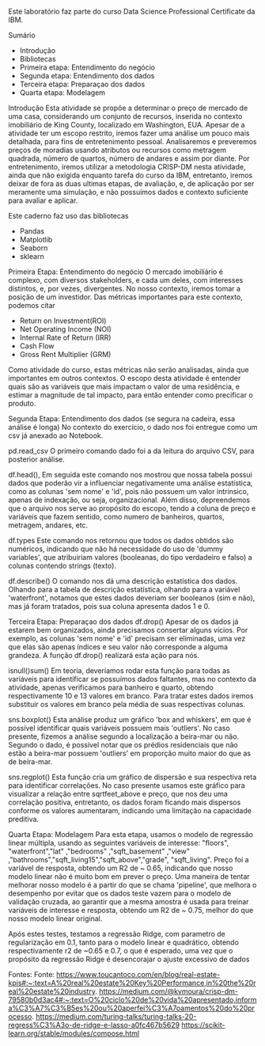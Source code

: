 Este laboratório faz parte do curso Data Science Professional Certificate da IBM.

Sumário
- Introdução
- Bibliotecas
- Primeira etapa: Entendimento do negócio
- Segunda etapa: Entendimento dos dados
- Terceira etapa: Preparaçao dos dados
- Quarta etapa: Modelagem


Introdução
Esta atividade se propõe a determinar o preço de mercado de uma casa, considerando um conjunto de recursos, inserida no contexto imobiliário de King County, localizado em Washington, EUA. 
Apesar de a atividade ter um escopo restrito, iremos fazer uma análise um pouco mais detalhada, para fins de entretenimento pessoal.
Analisaremos e preveremos preços de moradias usando atributos ou recursos como metragem quadrada, número de quartos, número de andares e assim por diante.
Por entretenimento, iremos utilizar a metodologia CRISP-DM nesta atividade, ainda que não exigida enquanto tarefa do curso da IBM, entretanto, iremos deixar de fora as duas ultimas etapas, de
avaliação, e, de aplicação por ser meramente uma simulação, e não possuímos dados e contexto suficiente para avaliar e aplicar.

Este caderno faz uso das bibliotecas
  - Pandas
  - Matplotlib
  - Seaborn
  - sklearn

Primeira Etapa: Entendimento do negócio
O mercado imobiliário é complexo, com diversos stakeholders, e cada um deles, com interesses distintos, e, por vezes, divergentes. No nosso contexto, iremos tomar a posição de um investidor.
Das métricas importantes para este contexto, podemos citar 
- Return on Investment(ROI)
- Net Operating Income (NOI)
- Internal Rate of Return (IRR)
- Cash Flow
- Gross Rent Multiplier (GRM)

Como atividade do curso, estas métricas não serão analisadas, ainda que importantes em outros contextos.
O escopo desta atividade é entender quais são as variáveis que mais impactam o valor de uma residência, e estimar a magnitude de tal impacto, para então entender como precificar o produto.

Segunda Etapa: Entendimento dos dados (se segura na cadeira, essa análise é longa)
No contexto do exercício, o dado nos foi entregue como um csv já anexado ao Notebook.

pd.read_csv
O primeiro comando dado foi a da leitura do arquivo CSV, para posterior análise.

df.head(), 
Em seguida este comando nos mostrou que nossa tabela possui dados que poderão vir a influenciar negativamente uma análise estatística, como as colunas 'sem nome' e 'id', pois não possuem um 
valor intrinsico, apenas de indexação, ou seja, organizacional.
Além disso, depreendemos que o arquivo nos serve ao propósito do escopo, tendo a coluna de preço e variáveis que fazem sentido, como numero de banheiros, quartos, metragem, andares, etc.

df.types
Este comando nos retornou que todos os dados obtidos são numéricos, indicando que não há necessidade do uso de 'dummy variables', que atribuiriam valores (booleanas, do tipo verdadeiro e falso) a colunas
contendo strings (texto).

df.describe()
O comando nos dá uma descrição estatística dos dados. 
Olhando para a tabela de descrição estatística, olhando para a variável 'waterfront', notamos que estes dados deveriam ser booleanos (sim e não), mas já foram tratados, pois sua coluna apresenta dados 1 e 0.

Terceira Etapa: Preparaçao dos dados
df.drop()
Apesar de os dados já estarem bem organizados, ainda precisamos consertar alguns vícios. Por exemplo, as colunas 'sem nome' e 'id' precisam ser eliminadas, uma vez que elas são apenas índices e seu valor
não corresponde a alguma grandeza. A função df.drop() realizará esta ação para nós.

isnull()sum()
Em teoria, deveríamos rodar esta função para todas as variáveis para identificar se possuímos dados faltantes, mas no contexto da atividade, apenas verificamos para banheiro e quarto, obtendo respectivamente
10 e 13 valores em branco. Para tratar estes dados iremos substituir os valores em branco pela média de suas respectivas colunas.

sns.boxplot()
Esta análise produz um gráfico 'box and whiskers', em que é possível identificar quais variáveis possuem mais 'outliers'. No caso presente, fizemos a análise segundo a localização a beira-mar ou não. Segundo o 
dado, é possível notar que os prédios residenciais que não estão a beira-mar possuem 'outliers' em proporção muito maior do que as de beira-mar.

sns.regplot()
Esta função cria um gráfico de dispersão e sua respectiva reta para identificar correlações. No caso presente usamos este gráfico para visualizar a relação entre sqrtfeet_above e preço, que nos deu uma correlação positiva,
entretanto, os dados foram ficando mais dispersos conforme os valores aumentaram, indicando uma limitação na capacidade preditiva.

Quarta Etapa: Modelagem
Para esta etapa, usamos o modelo de regressão linear múltipla, usando as seguintes variáveis de interesse: "floors", "waterfront","lat" ,"bedrooms" ,"sqft_basement" ,"view" ,"bathrooms","sqft_living15","sqft_above","grade",
"sqft_living". Preço foi a variável de resposta, obtendo um R2 de ~ 0.65, indicando que nosso modelo linear não é muito bom em prever o preço.
Uma maneira de tentar melhorar nosso modelo é a partir do que se chama 'pipeline', que melhora o desempenho por evitar que os dados teste vazem para o modelo de validação cruzada, ao garantir que a mesma amostra
é usada para treinar variáveis de interesse e resposta, obtendo um R2 de ~ 0.75, melhor do que nosso modelo linear original.

Após estes testes, testamos a regressão Ridge, com parametro de regularização em 0.1, tanto para o modelo linear e quadrático, obtendo respectivamente r2 de ~0.65 e 0.7, o que é esperado, uma vez que o propósito 
da regressão Ridge é desencorajar o ajuste excessivo de dados

Fontes:
Fonte: https://www.toucantoco.com/en/blog/real-estate-kpis#:~:text=A%20real%20estate%20Key%20Performance,in%20the%20real%20estate%20industry.
https://medium.com/@kvmoura/crisp-dm-79580b0d3ac4#:~:text=O%20ciclo%20de%20vida%20apresentado,informa%C3%A7%C3%B5es%20ou%20aperfei%C3%A7oamentos%20do%20processo.
https://medium.com/turing-talks/turing-talks-20-regress%C3%A3o-de-ridge-e-lasso-a0fc467b5629
https://scikit-learn.org/stable/modules/compose.html


